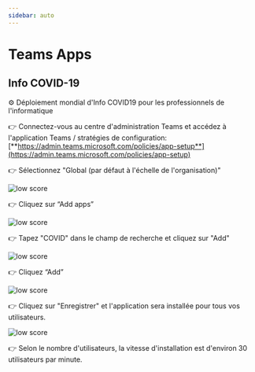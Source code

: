 ```yaml
---
sidebar: auto
---
```


# Teams Apps

## Info COVID-19

⚙️ Déploiement mondial d'Info COVID19 pour les professionnels de l'informatique

👉 Connectez-vous au centre d'administration Teams et accédez à l'application Teams / stratégies de configuration: [**https://admin.teams.microsoft.com/policies/app-setup**](https://admin.teams.microsoft.com/policies/app-setup)


👉 Sélectionnez "Global (par défaut à l'échelle de l'organisation)" 

<div class="image_center">
  <img :src="$withBase('/assets/img/fr/covid1.jpg')" alt="low score">
</div>


👉 Cliquez sur “Add apps”

<div class="image_center">
  <img :src="$withBase('/assets/img/fr/covid2.jpg')" alt="low score">
</div>


👉 Tapez "COVID" dans le champ de recherche et cliquez sur "Add"

<div class="image_center">
  <img :src="$withBase('/assets/img/fr/covid3.jpg')" alt="low score">
</div>


👉 Cliquez “Add”

<div class="image_center">
  <img :src="$withBase('/assets/img/fr/covid4.jpg')" alt="low score">
</div>


👉 Cliquez sur "Enregistrer" et l'application sera installée pour tous vos utilisateurs.

<div class="image_center">
  <img :src="$withBase('/assets/img/fr/covid5.jpg')" alt="low score">
</div>


👉 Selon le nombre d'utilisateurs, la vitesse d'installation est d'environ 30 utilisateurs par minute.

